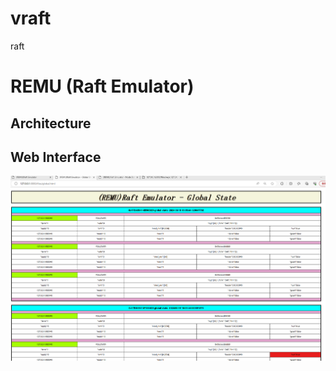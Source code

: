 # vraft
raft

# REMU (Raft Emulator)

## Architecture


## Web Interface

![](images/remu-web2.png)
